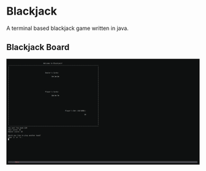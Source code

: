 # Blackjack

A terminal based blackjack game written in java.

## Blackjack Board
![Blackjack Board](./images/blackjack_java.png)
